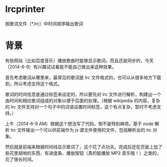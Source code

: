 lrcprinter
==========

按歌词文件（*.lrc）中时间顺序输出歌词

背景
====

有些网站（比如百度音乐）播放歌曲时能够显示歌词，而且还是同步的，今天（2014-6-9）有兴趣试试看能不能自己做出来这种效果。

首先考虑歌词从哪里来，最常见的歌词是 lrc 文件格式的，也可以从很多地方下载到，所以考虑支持这个格式。

歌词的时间信息是通过标签来设定的，所以要先对 lrc 文件进行解析，构建出一个由时间和相应歌词组成的对象以便于后面的处理。（根据 wikipedia 的内容，复杂的 lrc 文件支持对一个句子中的词语设置时间标签，这个有点复杂，暂时不考虑支持。）

上午（2014-6-9 AM）根据这个想法写了代码，倒不是特别麻烦。基于 node 解析 lrc 文件输出一个可以供前端作为 js 源文件使用的文件，包括解析出的 lrc 对象。

然后就是前端来根据时间线显示歌词了，这个花了点功夫。完成后还在页面上加了些花里胡哨的东西，有进度条、播放按钮（真的能播放 MP3 音乐哦！）之类的，花了很长时间。
